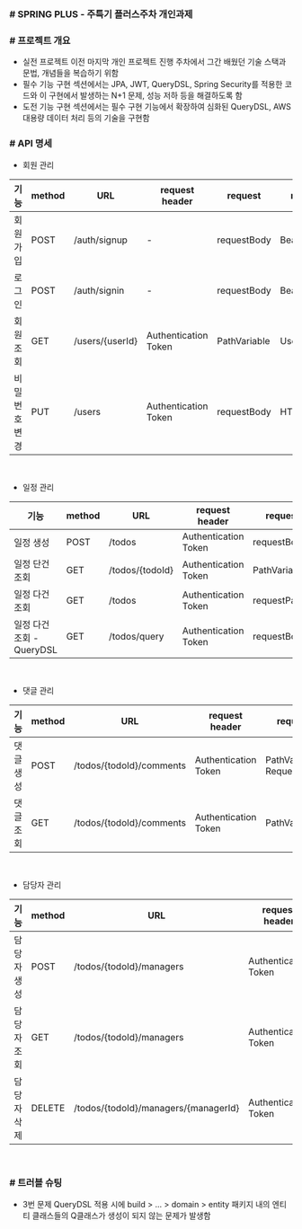 ### # SPRING PLUS - 주특기 플러스주차 개인과제

### # 프로젝트 개요
* 실전 프로젝트 이전 마지막 개인 프로젝트 진행 주차에서 그간 배웠던 기술 스택과 문법, 개념들을 복습하기 위함
* 필수 기능 구현 섹션에서는 JPA, JWT, QueryDSL, Spring Security를 적용한 코드와 이 구현에서 발생하는 N+1 문제, 성능 저하 등을 해결하도록 함
* 도전 기능 구현 섹션에서는 필수 구현 기능에서 확장하여 심화된 QueryDSL, AWS 대용량 데이터 처리 등의 기술을 구현함

### # API 명세 

- 회원 관리

| 기능 | method | URL | request header | request | response |
|-----|--------|-----|----------------|--------|--------|
| 회원가입 | POST | /auth/signup | - | requestBody | Bearer Token |
| 로그인 | POST | /auth/signin | - | requestBody | Bearer Token |
| 회원 조회 | GET | /users/{userId} | Authentication Token | PathVariable | UserResponse |
| 비밀번호 변경 | PUT | /users | Authentication Token | requestBody | HTTP CODE |
</br>

- 일정 관리

| 기능 | method | URL | request header | request | response |
|-----|--------|-----|----------------|--------|--------|
| 일정 생성 | POST | /todos | Authentication Token | requestBody | TodoSaveResponse |
| 일정 단건 조회 | GET | /todos/{todoId} | Authentication Token | PathVariable | TodoResponse |
| 일정 다건 조회 | GET | /todos | Authentication Token | requestParam | TodoResponse |
| 일정 다건 조회 - QueryDSL | GET | /todos/query | Authentication Token | requestBody | TodoProjectionsDto |
</br>

- 댓글 관리

| 기능 | method | URL | request header | request | response |
|-----|--------|-----|----------------|--------|--------|
| 댓글 생성 | POST | /todos/{todoId}/comments | Authentication Token | PathVariable, RequestBody | CommentSaveResponse |
| 댓글 조회 | GET | /todos/{todoId}/comments | Authentication Token | PathVariable | CommentResponse |
</br>

- 담당자 관리

| 기능 | method | URL | request header | request | response |
|-----|--------|-----|----------------|--------|--------|
| 담당자 생성 | POST | /todos/{todoId}/managers | Authentication Token | PathVariable, RequestBody | ManagerSaveResponse |
| 담당자 조회 | GET | /todos/{todoId}/managers | Authentication Token | PathVariable | ManagerResponse |
| 담당자 삭제 | DELETE | /todos/{todoId}/managers/{managerId} | Authentication Token | PathVariable | HTTP CODE |
</br>

### # 트러블 슈팅

* 3번 문제
QueryDSL 적용 시에 build > ... > domain > entity 패키지 내의 엔티티 클래스들의 Q클래스가 생성이 되지 않는 문제가 발생함 </br>
